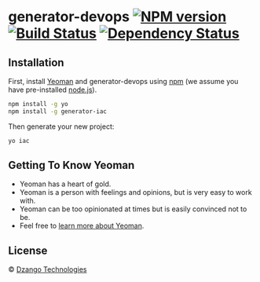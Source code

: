# generator-devops [![NPM version][npm-image]][npm-url] [![Build Status][travis-image]][travis-url] [![Dependency Status][daviddm-image]][daviddm-url]
> 

## Installation

First, install [Yeoman](http://yeoman.io) and generator-devops using [npm](https://www.npmjs.com/) (we assume you have pre-installed [node.js](https://nodejs.org/)).

```bash
npm install -g yo
npm install -g generator-iac
```

Then generate your new project:

```bash
yo iac
```

## Getting To Know Yeoman

 * Yeoman has a heart of gold.
 * Yeoman is a person with feelings and opinions, but is very easy to work with.
 * Yeoman can be too opinionated at times but is easily convinced not to be.
 * Feel free to [learn more about Yeoman](http://yeoman.io/).

## License

 © [Dzango Technologies]()


[npm-image]: https://badge.fury.io/js/generator-devops.svg
[npm-url]: https://npmjs.org/package/generator-devops
[travis-image]: https://travis-ci.com/dzangolab/generator-devops.svg?branch=master
[travis-url]: https://travis-ci.com/dzangolab/generator-devops
[daviddm-image]: https://david-dm.org/dzangolab/generator-devops.svg?theme=shields.io
[daviddm-url]: https://david-dm.org/dzangolab/generator-devops
